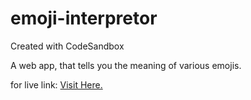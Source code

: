 # emoji-interpretor

Created with CodeSandbox

A web app, that tells you the meaning of various emojis.

for live link: [Visit Here.](https://9nfuwi.csb.app/)
